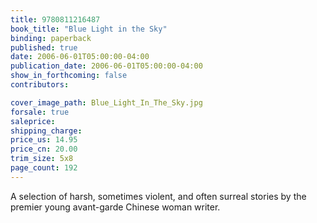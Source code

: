 ```yaml
---
title: 9780811216487
book_title: "Blue Light in the Sky"
binding: paperback
published: true
date: 2006-06-01T05:00:00-04:00
publication_date: 2006-06-01T05:00:00-04:00
show_in_forthcoming: false
contributors:

cover_image_path: Blue_Light_In_The_Sky.jpg
forsale: true
saleprice:
shipping_charge:
price_us: 14.95
price_cn: 20.00
trim_size: 5x8
page_count: 192
---
```

A selection of harsh, sometimes violent, and often surreal stories by the premier young avant-garde Chinese woman writer.

